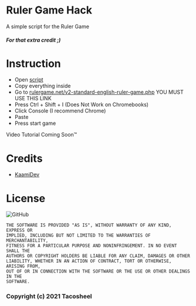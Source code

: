 # Ruler Game Hack
A simple script for the Ruler Game
##### For that extra credit ;)

# Instruction
- Open [script](https://github.com/Tacosheel/Ruler-Game-Hack/blob/main/script)
- Copy everything inside
- Go to [rulergame.net/v2-standard-english-ruler-game.php](https://www.rulergame.net/v2-standard-english-ruler-game.php) YOU MUST USE THIS LINK
- Press Ctrl + Shift + I (Does Not Work on Chromebooks)
- Click Console (I recommend Chrome)
- Paste
- Press start game

Video Tutorial Coming Soon™

# Credits
- [KaamiDev](https://github.com/KaamiDev)

# License
![GitHub](https://img.shields.io/github/license/Tacosheel/Ruler-game-hack?style=for-the-badge)
```
THE SOFTWARE IS PROVIDED "AS IS", WITHOUT WARRANTY OF ANY KIND, EXPRESS OR
IMPLIED, INCLUDING BUT NOT LIMITED TO THE WARRANTIES OF MERCHANTABILITY,
FITNESS FOR A PARTICULAR PURPOSE AND NONINFRINGEMENT. IN NO EVENT SHALL THE
AUTHORS OR COPYRIGHT HOLDERS BE LIABLE FOR ANY CLAIM, DAMAGES OR OTHER
LIABILITY, WHETHER IN AN ACTION OF CONTRACT, TORT OR OTHERWISE, ARISING FROM,
OUT OF OR IN CONNECTION WITH THE SOFTWARE OR THE USE OR OTHER DEALINGS IN THE
SOFTWARE.
```
### Copyright (c) 2021 Tacosheel
